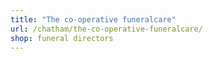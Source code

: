 ```yaml
---
title: "The co-operative funeralcare"
url: /chatham/the-co-operative-funeralcare/
shop: funeral directors
---
```

